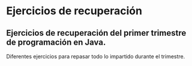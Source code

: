 # Ejercicios de recuperación

Ejercicios de recuperación del primer trimestre de programación en Java.
-------------------------------------------------------------------------
Diferentes ejercicios para repasar todo lo impartido durante el trimestre.